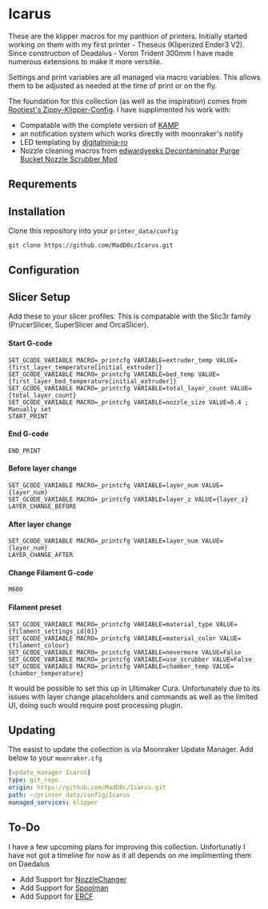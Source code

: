 # Icarus

These are the klipper macros for my panthion of printers. Initially started working on them with my first printer - Theseus (Kliperized Ender3 V2). Since construction of Deadalus - Voron Trident 300mm I have made numerous extensions to make it more versitile.

Settings and print variables are all managed via macro variables. This allows them to be adjusted as needed at the time of print or on the fly.

The foundation for this collection (as well as the inspiration) comes from [Rootiest's Zippy-Klipper-Config](https://github.com/rootiest/zippy-klipper_config). I have supplimented his work with: 
- Compatable with the complete version of [KAMP](https://github.com/kyleisah/Klipper-Adaptive-Meshing-Purging)
- an notification system which works directly with moonraker's notify
- LED templating by [digitalninja-ro](https://github.com/digitalninja-ro/klipper-neopixel)
- Nozzle cleaning macros from [edwardyeeks Decontaminator Purge Bucket Nozzle Scrubber Mod](https://github.com/VoronDesign/VoronUsers/tree/master/orphaned_mods/printer_mods/edwardyeeks/Decontaminator_Purge_Bucket_%26_Nozzle_Scrubber)

## Requrements

## Installation
Clone this repository into your `printer_data/config`
```
git clone https://github.com/MadD0c/Icarus.git
```
## Configuration

## Slicer Setup
Add these to your slicer profiles. This is compatable with the Slic3r family (PrucerSlicer, SuperSlicer and OrcaSlicer).
#### Start G-code
```
SET_GCODE_VARIABLE MACRO=_printcfg VARIABLE=extruder_temp VALUE={first_layer_temperature[initial_extruder]}
SET_GCODE_VARIABLE MACRO=_printcfg VARIABLE=bed_temp VALUE={first_layer_bed_temperature[initial_extruder]}
SET_GCODE_VARIABLE MACRO=_printcfg VARIABLE=total_layer_count VALUE={total_layer_count}
SET_GCODE_VARIABLE MACRO=_printcfg VARIABLE=nozzle_size VALUE=0.4 ; Manually set 
START_PRINT
```
#### End G-code
```
END_PRINT
```
#### Before layer change
```
SET_GCODE_VARIABLE MACRO=_printcfg VARIABLE=layer_num VALUE={layer_num}
SET_GCODE_VARIABLE MACRO=_printcfg VARIABLE=layer_z VALUE={layer_z}
LAYER_CHANGE_BEFORE
```
#### After layer change
```
SET_GCODE_VARIABLE MACRO=_printcfg VARIABLE=layer_num VALUE={layer_num}
LAYER_CHANGE_AFTER
```
#### Change Filament G-code
```
M600
```
#### Filament preset
```
SET_GCODE_VARIABLE MACRO=_printcfg VARIABLE=material_type VALUE={filament_settings_id[0]}
SET_GCODE_VARIABLE MACRO=_printcfg VARIABLE=material_color VALUE={filament_colour}
SET_GCODE_VARIABLE MACRO=_printcfg VARIABLE=nevermore VALUE=False
SET_GCODE_VARIABLE MACRO=_printcfg VARIABLE=use_scrubber VALUE=False
SET_GCODE_VARIABLE MACRO=_printcfg VARIABLE=chamber_temp VALUE={chamber_temperature}
```
It would be possible to set this up in Ultimaker Cura. Unfortunately due to its issues with layer change placeholders and commands as well as the limited UI, doing such would require post processing plugin.
## Updating
The easist to update the collection is via Moonraker Update Manager. Add below to your `moonraker.cfg`
```yaml
[update_manager Icarus]
type: git_repo
origin: https://github.com/MadD0c/Icarus.git
path: ~/printer_data/config/Icarus
managed_services: klipper
```

## To-Do
I have a few upcoming plans for improving this collection. Unfortunatly I have not got a timeline for now as it all depends on me implimenting them on Daedalus
- Add Support for [NozzleChanger](https://github.com/garethky/change-nozzle-klipper-extra)
- Add Support for [Spoolman](https://github.com/Donkie/Spoolman)
- Add Support for [ERCF](https://github.com/EtteGit/EnragedRabbitProject)